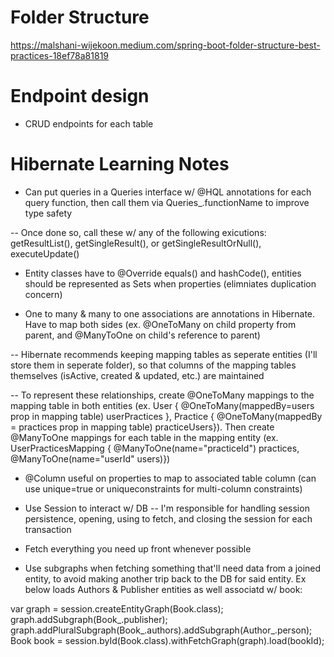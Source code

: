 # Folder Structure
https://malshani-wijekoon.medium.com/spring-boot-folder-structure-best-practices-18ef78a81819

# Endpoint design
- CRUD endpoints for each table

# Hibernate Learning Notes
- Can put queries in a Queries interface w/ @HQL annotations for each query function, then call them via Queries_.functionName to improve type safety

-- Once done so, call these w/ any of the following exicutions: getResultList(), getSingleResult(), or getSingleResultOrNull(), executeUpdate()

- Entity classes have to @Override equals() and hashCode(), entities should be represented as Sets when properties (elimniates duplication concern)

- One to many & many to one associations are annotations in Hibernate. Have to map both sides (ex. @OneToMany on child property from parent, and @ManyToOne on child's reference to parent)

-- Hibernate recommends keeping mapping tables as seperate entities (I'll store them in seperate folder), so that columns of the mapping tables themselves (isActive, created & updated, etc.) are maintained

-- To represent these relationships, create @OneToMany mappings to the mapping table in both entities (ex. User { @OneToMany(mappedBy=users prop in mapping table) userPractices }, Practice { @OneToMany(mappedBy = practices prop in mapping table) practiceUsers}). Then create @ManyToOne mappings for each table in the mapping entity (ex. UserPracticesMapping { @ManyToOne(name="practiceId") practices, @ManyToOne(name="userId" users)})

- @Column useful on properties to map to associated table column (can use unique=true or uniqueconstraints for multi-column constraints)

- Use Session to interact w/ DB
-- I'm responsible for handling session persistence, opening, using to fetch, and closing the session for each transaction

- Fetch everything you need up front whenever possible

- Use subgraphs when fetching something that'll need data from a joined entity, to avoid making another trip back to the DB for said entity. Ex below loads Authors & Publisher entities as well associatd w/ book:
  
var graph = session.createEntityGraph(Book.class);
graph.addSubgraph(Book_.publisher);
graph.addPluralSubgraph(Book_.authors).addSubgraph(Author_.person);
Book book = session.byId(Book.class).withFetchGraph(graph).load(bookId);

